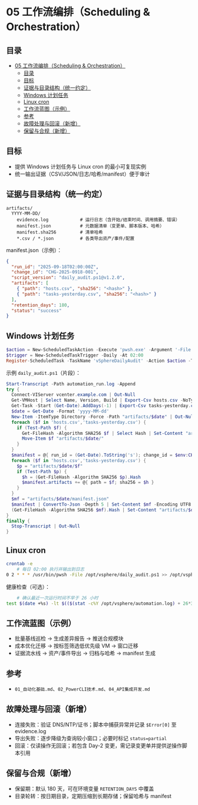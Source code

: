 # 05 工作流编排（Scheduling & Orchestration）

## 目录

- [05 工作流编排（Scheduling \& Orchestration）](#05-工作流编排scheduling--orchestration)
  - [目录](#目录)
  - [目标](#目标)
  - [证据与目录结构（统一约定）](#证据与目录结构统一约定)
  - [Windows 计划任务](#windows-计划任务)
  - [Linux cron](#linux-cron)
  - [工作流蓝图（示例）](#工作流蓝图示例)
  - [参考](#参考)
  - [故障处理与回滚（新增）](#故障处理与回滚新增)
  - [保留与合规（新增）](#保留与合规新增)

## 目标

- 提供 Windows 计划任务与 Linux cron 的最小可复现实例
- 统一输出证据（CSV/JSON/日志/哈希/manifest）便于审计

## 证据与目录结构（统一约定）

```text
artifacts/
  YYYY-MM-DD/
    evidence.log            # 运行日志（含开始/结束时间、调用摘要、错误）
    manifest.json           # 元数据清单（变更单、脚本版本、哈希）
    manifest.sha256         # 清单哈希
    *.csv / *.json          # 各类导出资产/事件/配置
```

manifest.json（示例）：

```json
{
  "run_id": "2025-09-18T02:00:00Z",
  "change_id": "CHG-2025-0918-001",
  "script_version": "daily_audit.ps1@v1.2.0",
  "artifacts": [
    { "path": "hosts.csv", "sha256": "<hash>" },
    { "path": "tasks-yesterday.csv", "sha256": "<hash>" }
  ],
  "retention_days": 180,
  "status": "success"
}
```

## Windows 计划任务

```powershell
$action = New-ScheduledTaskAction -Execute 'pwsh.exe' -Argument '-File .\daily_audit.ps1'
$trigger = New-ScheduledTaskTrigger -Daily -At 02:00
Register-ScheduledTask -TaskName 'vSphereDailyAudit' -Action $action -Trigger $trigger -RunLevel Highest
```

示例 `daily_audit.ps1`（片段）：

```powershell
Start-Transcript -Path automation_run.log -Append
try {
  Connect-VIServer vcenter.example.com | Out-Null
  Get-VMHost | Select Name, Version, Build | Export-Csv hosts.csv -NoTypeInformation
  Get-Task -Start (Get-Date).AddDays(-1) | Export-Csv tasks-yesterday.csv -NoTypeInformation
  $date = Get-Date -Format 'yyyy-MM-dd'
  New-Item -ItemType Directory -Force -Path "artifacts/$date" | Out-Null
  foreach ($f in 'hosts.csv','tasks-yesterday.csv') {
    if (Test-Path $f) {
      Get-FileHash -Algorithm SHA256 $f | Select Hash | Set-Content "artifacts/$date/$f.sha256"
      Move-Item $f "artifacts/$date/"
    }
  }
  $manifest = @{ run_id = (Get-Date).ToString('s'); change_id = $env:CHANGE_ID; script_version = 'daily_audit.ps1@v1.2.0'; artifacts = @(); retention_days = 180; status = 'success' }
  foreach ($f in 'hosts.csv','tasks-yesterday.csv') {
    $p = "artifacts/$date/$f"
    if (Test-Path $p) {
      $h = (Get-FileHash -Algorithm SHA256 $p).Hash
      $manifest.artifacts += @{ path = $f; sha256 = $h }
    }
  }
  $mf = "artifacts/$date/manifest.json"
  $manifest | ConvertTo-Json -Depth 5 | Set-Content $mf -Encoding UTF8
  (Get-FileHash -Algorithm SHA256 $mf).Hash | Set-Content "artifacts/$date/manifest.sha256"
}
finally {
  Stop-Transcript | Out-Null
}
```

## Linux cron

```bash
crontab -e
    # 每日 02:00 执行并输出到日志
0 2 * * * /usr/bin/pwsh -File /opt/vsphere/daily_audit.ps1 >> /opt/vsphere/automation.log 2>&1
```

健康检查（可选）：

```bash
    # 确认最近一次运行时间不早于 26 小时
test $(date +%s) -lt $(($(stat -c%Y /opt/vsphere/automation.log) + 26*3600)) || echo "cron delay detected" >&2
```

## 工作流蓝图（示例）

- 批量基线巡检 → 生成差异报告 → 推送合规模块
- 成本优化迁移 → 按标签筛选低优先级 VM → 窗口迁移
- 证据流水线 → 资产/事件导出 → 归档与哈希 → manifest 生成

## 参考

- `01_自动化基础.md`、`02_PowerCLI技术.md`、`04_API集成开发.md`

## 故障处理与回滚（新增）

- 连接失败：验证 DNS/NTP/证书；脚本中捕获异常并记录 `$Error[0]` 至 evidence.log
- 导出失败：逐步降级为查询较小窗口；必要时标记 `status=partial`
- 回滚：仅读操作无回滚；若包含 Day-2 变更，需记录变更单并提供逆操作脚本引用

## 保留与合规（新增）

- 保留期：默认 180 天，可在环境变量 `RETENTION_DAYS` 中覆盖
- 目录轮转：按日期目录，定期压缩到长期存储；保留哈希与 manifest

